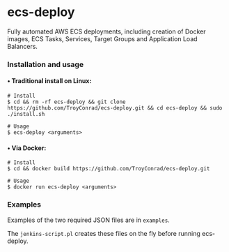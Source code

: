 # ecs-deploy
Fully automated AWS ECS deployments, including creation of Docker images, ECS Tasks, Services, Target Groups and Application Load Balancers.

### Installation and usage

#### • Traditional install on Linux:

```shell
# Install
$ cd && rm -rf ecs-deploy && git clone https://github.com/TroyConrad/ecs-deploy.git && cd ecs-deploy && sudo ./install.sh

# Usage
$ ecs-deploy <arguments>
```


#### • Via Docker:

```shell
# Install
$ cd && docker build https://github.com/TroyConrad/ecs-deploy.git

# Usage
$ docker run ecs-deploy <arguments>
```

### Examples

Examples of the two required JSON files are in `examples`.

The `jenkins-script.pl` creates these files on the fly before running ecs-deploy.

